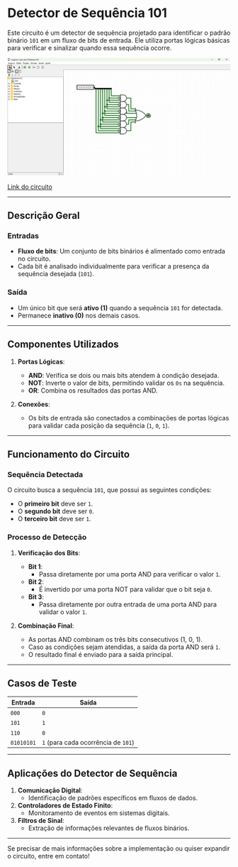 # Detector de Sequência 101

Este circuito é um detector de sequência projetado para identificar o padrão binário `101` em um fluxo de bits de entrada. Ele utiliza portas lógicas básicas para verificar e sinalizar quando essa sequência ocorre.

![Deteector 101](./Imagens/DETECTOU_101.png)

[Link do circuito](./9-Detector101.circ)


---

## **Descrição Geral**

### **Entradas**
- **Fluxo de bits**: Um conjunto de bits binários é alimentado como entrada no circuito.
- Cada bit é analisado individualmente para verificar a presença da sequência desejada (`101`).

### **Saída**
- Um único bit que será **ativo (1)** quando a sequência `101` for detectada.
- Permanece **inativo (0)** nos demais casos.

---

## **Componentes Utilizados**
1. **Portas Lógicas**:
   - **AND**: Verifica se dois ou mais bits atendem à condição desejada.
   - **NOT**: Inverte o valor de bits, permitindo validar os `0s` na sequência.
   - **OR**: Combina os resultados das portas AND.

2. **Conexões**:
   - Os bits de entrada são conectados a combinações de portas lógicas para validar cada posição da sequência (`1`, `0`, `1`).

---

## **Funcionamento do Circuito**

### **Sequência Detectada**
O circuito busca a sequência `101`, que possui as seguintes condições:
- O **primeiro bit** deve ser `1`.
- O **segundo bit** deve ser `0`.
- O **terceiro bit** deve ser `1`.

### **Processo de Detecção**
1. **Verificação dos Bits**:
   - **Bit 1**:
     - Passa diretamente por uma porta AND para verificar o valor `1`.
   - **Bit 2**:
     - É invertido por uma porta NOT para validar que o bit seja `0`.
   - **Bit 3**:
     - Passa diretamente por outra entrada de uma porta AND para validar o valor `1`.

2. **Combinação Final**:
   - As portas AND combinam os três bits consecutivos (1, 0, 1).
   - Caso as condições sejam atendidas, a saída da porta AND será `1`.
   - O resultado final é enviado para a saída principal.

---

## **Casos de Teste**

| Entrada      | Saída |
|--------------|-------|
| `000`        | `0`   |
| `101`        | `1`   |
| `110`        | `0`   |
| `01010101`   | `1` (para cada ocorrência de `101`) |

---

## **Aplicações do Detector de Sequência**
1. **Comunicação Digital**:
   - Identificação de padrões específicos em fluxos de dados.
2. **Controladores de Estado Finito**:
   - Monitoramento de eventos em sistemas digitais.
3. **Filtros de Sinal**:
   - Extração de informações relevantes de fluxos binários.

---

Se precisar de mais informações sobre a implementação ou quiser expandir o circuito, entre em contato!
